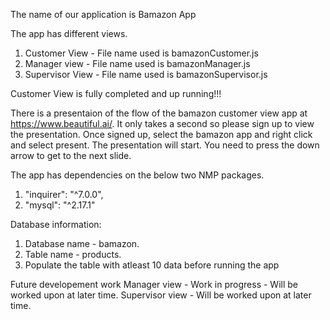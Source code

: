 The name of our application is Bamazon App

The app has different views. 
 1. Customer View - File name used is bamazonCustomer.js
 2. Manager view - File name used is bamazonManager.js
 3. Supervisor View - File name used is bamazonSupervisor.js


Customer View is fully completed and up running!!!

There is a presentaion of the flow of the bamazon customer view app at https://www.beautiful.ai/. It only takes a second so please sign up to view the presentation. Once signed up, select the bamazon app and right click and select present. The presentation will start. You need to press the down arrow to get to the next slide.

The app has dependencies on the below two NMP packages.
 1.   "inquirer": "^7.0.0",
 2.    "mysql": "^2.17.1"

 Database information:
 1. Database name - bamazon.
 2. Table name - products.
 3. Populate the table with atleast 10 data before running the app

Future developement work
    Manager view - Work in progress - Will be worked upon at later time. 
    Supervisor view - Will be worked upon at later time.

 
